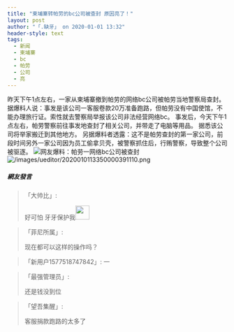 ```yaml
---
title: "柬埔寨转帕劳的bc公司被查封 原因亮了！"
layout: post
author: "「.缺牙」 on 2020-01-01 13:32"
header-style: text
tags:
  - 新闻
  - 柬埔寨
  - bc
  - 帕劳
  - 公司
  - 亮
---
```


昨天下午1点左右，一家从柬埔寨撤到帕劳的网络bc公司被帕劳当地警察局查封。
据爆料人说：事发是该公司一客服卷款20万准备跑路，但帕劳没有中国使馆，不能办理旅行证。索性就去警察局举报该公司非法经营网络bc。
事发后，今天下午1点左右，帕劳警察前往事发地查封了相关公司，并带走了电脑等用品。
据悉该公司将举家搬迁到其他地方。
另据爆料者透露：这不是帕劳查封的第一家公司，前段时间另外一家公司因为员工偷拿贝壳，被警察抓住后，行贿警察，导致整个公司被驱逐。
<img src="http://images.feileyuan.com/images/ueditor/202001011332000049.png" title="网友爆料：帕劳一网络bc公司被查封" alt="网友爆料：帕劳一网络bc公司被查封">
<img src="http://images.feileyuan.com/images/ueditor/2020010113350000391110.png" title="/images/ueditor/2020010113350000391110.png" alt="/images/ueditor/2020010113350000391110.png">

##### 網友發言 
> 「大帅比」:
> <p>好可怕 牙牙保护我<img src="https://images.feileyuan.com/images/ueditor/dialogs/emotion/images/default/df_020.gif" width="32" height="32"></p>

> 「菲尼所属」:
> <p>现在都可以这样的操作吗？</p>

> 「新用户1577518747842」:
> 一

> 「最强管理员」:
> <p>还是钱没到位&nbsp;</p>

> 「望吾集醒」:
> <p>客服捐款跑路的太多了</p>


